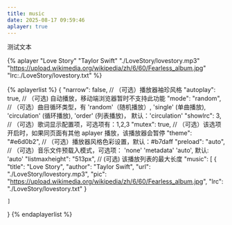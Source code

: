 ```yaml
---
title: music
date: 2025-08-17 09:59:46
aplayer: true
---
```

测试文本

{% aplayer "Love Story" "Taylor Swift" "./LoveStory/lovestory.mp3" "https://upload.wikimedia.org/wikipedia/zh/6/60/Fearless_album.jpg" "lrc:./LoveStory/lovestory.txt" %}

{% aplayerlist %}
{
    "narrow": false,                          // （可选）播放器袖珍风格
    "autoplay": true,                         // （可选) 自动播放，移动端浏览器暂时不支持此功能
    "mode": "random",                         // （可选）曲目循环类型，有 'random'（随机播放）, 'single' (单曲播放), 'circulation' (循环播放), 'order' (列表播放)， 默认：'circulation' 
    "showlrc": 3,                             // （可选）歌词显示配置项，可选项有：1,2,3
    "mutex": true,                            // （可选）该选项开启时，如果同页面有其他 aplayer 播放，该播放器会暂停
    "theme": "#e6d0b2",	                      // （可选）播放器风格色彩设置，默认：#b7daff
    "preload": "auto",                    // （可选）音乐文件预载入模式，可选项： 'none' 'metadata' 'auto', 默认: 'auto'
    "listmaxheight": "513px",                 // (可选) 该播放列表的最大长度
    "music": [
        {
            "title": "Love Story",
            "author": "Taylor Swift",
            "url": "./LoveStory/lovestory.mp3",
            "pic": "https://upload.wikimedia.org/wikipedia/zh/6/60/Fearless_album.jpg",
            "lrc": "./LoveStory/lovestory.txt"
        }

    ]
}
{% endaplayerlist %}


<!-- 引入APlayer资源 -->
<link rel="stylesheet" href="https://unpkg.com/aplayer@1.10.1/dist/APlayer.min.css">
<script src="https://unpkg.com/aplayer@1.10.1/dist/APlayer.min.js"></script>

<!-- 播放器容器 -->
<div id="aplayer" style="width: 100%; max-width: 800px; margin: 2rem auto;"></div>

<!-- 初始化脚本 -->
<script>
// 确保页面完全加载后再执行
window.onload = function() {
  // 检查APlayer是否加载成功
  if (typeof APlayer === 'undefined') {
    console.error('APlayer未加载成功，请检查CDN链接');
    return;
  }
  
  // 检查容器是否存在
  const container = document.getElementById('aplayer');
  if (!container) {
    console.error('未找到播放器容器');
    return;
  }
  
  // 初始化播放器
  const ap = new APlayer({
    container: container,
    mini: false,
    autoplay: false,
    theme: '#FADFA3',
    loop: 'all',
    order: 'random',
    preload: 'auto',
    volume: 0.7,
    mutex: true,
    listFolded: false,
    listMaxHeight: 90,
    lrcType: 3,
    audio: [
      {
        name: 'Love Story',
        artist: 'Taylor Swift',
        url: '/music/LoveStory/lovestory.mp3',  // 确保文件在source/music目录下
        cover: 'https://upload.wikimedia.org/wikipedia/zh/6/60/Fearless_album.jpg',
        lrc: '/music/LoveStory/lovestory.txt',
        theme: '#ebd0c2'
      }
    ]
  });
};
</script>